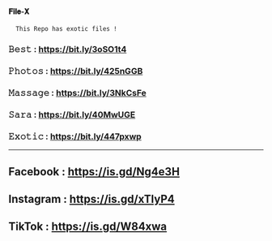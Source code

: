 
#### 𝐅𝐢𝐥𝐞-𝐗 
```
  𝚃𝚑𝚒𝚜 𝚁𝚎𝚙𝚘 𝚑𝚊𝚜 𝚎𝚡𝚘𝚝𝚒𝚌 𝚏𝚒𝚕𝚎𝚜 !
```
### 𝙱𝚎𝚜𝚝 : https://bit.ly/3oSO1t4

### 𝙿𝚑𝚘𝚝𝚘𝚜 : https://bit.ly/425nGGB

### 𝙼𝚊𝚜𝚜𝚊𝚐𝚎 : https://bit.ly/3NkCsFe

### 𝚂𝚊𝚛𝚊 : https://bit.ly/40MwUGE

### 𝙴𝚡𝚘𝚝𝚒𝚌 : https://bit.ly/447pxwp

_____________________________________
## Facebook : https://is.gd/Ng4e3H

## Instagram : https://is.gd/xTlyP4

## TikTok : https://is.gd/W84xwa

